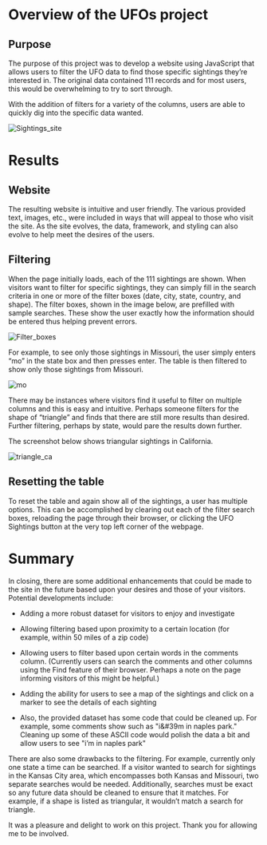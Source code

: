 # Overview of the UFOs project 


## Purpose


The purpose of this project was to develop a website using JavaScript that allows users to filter the UFO data to find those specific sightings they’re interested in.  The original data contained 111 records and for most users, this would be overwhelming to try to sort through.  

With the addition of filters for a variety of the columns, users are able to quickly dig into the specific data wanted.

![Sightings_site](https://user-images.githubusercontent.com/82730954/125177532-35e3b880-e1a2-11eb-8cec-b69190ccd973.PNG)

# Results


## Website


The resulting website is intuitive and user friendly.  The various provided text, images, etc., were included in ways that will appeal to those who visit the site.  As the site evolves, the data, framework, and styling can also evolve to help meet the desires of the users.


## Filtering


When the page initially loads, each of the 111 sightings are shown.  When visitors want to filter for specific sightings, they can simply fill in the search criteria in one or more of the filter boxes (date, city, state, country, and shape).  The filter boxes, shown in the image below, are prefilled with sample searches.  These show the user exactly how the information should be entered thus helping prevent errors.

![Filter_boxes](https://user-images.githubusercontent.com/82730954/125177537-409e4d80-e1a2-11eb-952d-20bfc6792396.PNG)


For example, to see only those sightings in Missouri, the user simply enters “mo” in the state box and then presses enter.  The table is then filtered to show only those sightings from Missouri.  

![mo](https://user-images.githubusercontent.com/82730954/125177579-94109b80-e1a2-11eb-94be-9e03b7194e88.PNG)


There may be instances where visitors find it useful to filter on multiple columns and this is easy and intuitive.  Perhaps someone filters for the shape of “triangle” and finds that there are still more results than desired.  Further filtering, perhaps by state, would pare the results down further.  

The screenshot below shows triangular sightings in California.

![triangle_ca](https://user-images.githubusercontent.com/82730954/125177592-a12d8a80-e1a2-11eb-9ec4-32a127bb8feb.PNG)

## Resetting the table


To reset the table and again show all of the sightings, a user has multiple options.   This can be accomplished by clearing out each of the filter search boxes, reloading the page through their browser, or clicking the UFO Sightings button at the very top left corner of the webpage. 


# Summary


In closing, there are some additional enhancements that could be made to the site in the future based upon your desires and those of your visitors.  Potential developments include:

- Adding a more robust dataset for visitors to enjoy and investigate

- Allowing filtering based upon proximity to a certain location (for example, within 50 miles of a zip code)

- Allowing users to filter based upon certain words in the comments column.  (Currently users can search the comments and other columns using the Find feature of their browser.  Perhaps a note on the page informing visitors of this might be helpful.)

- Adding the ability for users to see a map of the sightings and click on a marker to see the details of each sighting

- Also, the provided dataset has some code that could be cleaned up.  For example, some comments show such as "i&#39m in naples park." Cleaning up some of these ASCII code would polish the data a bit and allow users to see "i’m in naples park"

There are also some drawbacks to the filtering.  For example, currently only one state a time can be searched.  If a visitor wanted to search for sightings in the Kansas City area, which encompasses both Kansas and Missouri, two separate searches would be needed.  Additionally, searches must be exact so any future data should be cleaned to ensure that it matches.  For example, if a shape is listed as triangular, it wouldn’t match a search for triangle.  

It was a pleasure and delight to work on this project.  Thank you for allowing me to be involved.

